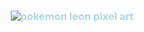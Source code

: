 <h3 align="center" style="color: #add8e6; line-height: 1.2;">
 
 
<p align="center">
  <img src="https://i.postimg.cc/7h0H7LCQ/tumblr-cc2ab00bbd11927358905699c8b84f7c-89b4614b-1280.jpg"400" alt="pokemon leon pixel art" />
</p>

<div align="center" style="color: #add8e6; font-size: 1rem; line-height: 1.2;">
  
  <div align="center" style="color: #add8e6; font-size: 1rem; line-height: 1.2;">
  <!-- First Paragraph -->
  <p>
    
  </p>
  



